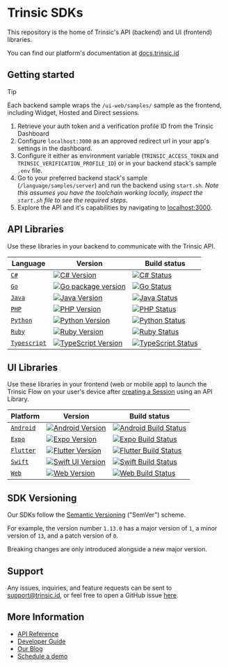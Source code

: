 # Trinsic SDKs

This repository is the home of Trinsic's API (backend) and UI (frontend) libraries.

You can find our platform's documentation at [docs.trinsic.id](https://docs.trinsic.id)

## Getting started

> [!TIP]
> Each backend sample wraps the `/ui-web/samples/` sample as the frontend, including Widget, Hosted and Direct sessions.

1. Retrieve your auth token and a verification profile ID from the Trinsic Dashboard
1. Configure `localhost:3000` as an approved redirect url in your app's settings in the dashboard.
1. Configure it either as environment variable (`TRINSIC_ACCESS_TOKEN` and `TRINSIC_VERIFICATION_PROFILE_ID`) or in your backend stack's sample `.env` file.
1. Go to your preferred backend stack's sample (`/language/samples/server`) and run the backend using `start.sh`. _Note this assumes you have the toolchain working locally, inspect the `start.sh` file to see the required steps_.
1. Explore the API and it's capabilities by navigating to [localhost:3000](http://localhost:3000).

## API Libraries

Use these libraries in your backend to communicate with the Trinsic API.

| Language                          | Version                                                                                                                                           | Build status                                                                                                                                                                  |
| --------------------------------- | ------------------------------------------------------------------------------------------------------------------------------------------------- | ----------------------------------------------------------------------------------------------------------------------------------------------------------------------------- |
| [`C#`](./api-csharp/)             | [![C# Version](https://img.shields.io/nuget/v/Trinsic.Api)](https://www.nuget.org/packages/WorkOS.net)                                            | [![C# Status](https://github.com/trinsic-id/sdk/actions/workflows/api-csharp-release.yml/badge.svg)](https://github.com/trinsic-id/sdk/actions?query=branch%main)             |
| [`Go`](./api-go/)                 | [![Go package version](https://img.shields.io/github/v/tag/trinsic-id/sdk-go-api?label=git)](https://pkg.go.dev/github.com/trinsic-id/sdk-go-api) | [![Go Status](https://github.com/trinsic-id/sdk/actions/workflows/api-go-release.yml/badge.svg)](https://github.com/trinsic-id/sdk/actions?query=branch%main)                 |
| [`Java`](./api-java/)             | [![Java Version](https://img.shields.io/jitpack/version/com.github.trinsic-id/sdk-java-api)](https://jitpack.io/#trinsic-id/sdk-java-api)         | [![Java Status](https://github.com/trinsic-id/sdk/actions/workflows/api-java-release.yml/badge.svg)](https://github.com/trinsic-id/sdk/actions?query=branch%main)             |
| [`PHP`](./api-php/)               | [![PHP Version](https://img.shields.io/packagist/v/trinsic/api)](https://packagist.org/packages/trinsic/api)                                      | [![PHP Status](https://github.com/trinsic-id/sdk/actions/workflows/api-php-release.yml/badge.svg)](https://github.com/trinsic-id/sdk/actions?query=branch%main)               |
| [`Python`](./api-python/)         | [![Python Version](https://img.shields.io/pypi/v/trinsic-api)](https://pypi.org/project/Trinsic-Api/)                                             | [![Python Status](https://github.com/trinsic-id/sdk/actions/workflows/api-python-release.yml/badge.svg)](https://github.com/trinsic-id/sdk/actions?query=branch%main)         |
| [`Ruby`](./api-ruby/)             | [![Ruby Version](https://img.shields.io/gem/v/trinsic_api)](https://rubygems.org/gems/trinsic_api)                                                | [![Ruby Status](https://github.com/trinsic-id/sdk/actions/workflows/api-ruby-release.yml/badge.svg)](https://github.com/trinsic-id/sdk/actions?query=branch%main)             |
| [`Typescript`](./api-typescript/) | [![TypeScript Version](https://img.shields.io/npm/v/@trinsic/api.svg)](https://www.npmjs.org/package/@trinsic/api)                                | [![TypeScript Status](https://github.com/trinsic-id/sdk/actions/workflows/api-typescript-release.yml/badge.svg)](https://github.com/trinsic-id/sdk/actions?query=branch%main) |

## UI Libraries

Use these libraries in your frontend (web or mobile app) to launch the Trinsic Flow on your user's device after [creating a Session](https://docs.trinsic.id/docs/developer-tools) using an API Library.

| Platform                   | Version                                                                                                                                                 | Build status                                                                                                                                                                 |
| -------------------------- | ------------------------------------------------------------------------------------------------------------------------------------------------------- | ---------------------------------------------------------------------------------------------------------------------------------------------------------------------------- |
| [`Android`](./ui-android/) | [![Android Version](https://img.shields.io/jitpack/version/com.github.trinsic-id/sdk-android-ui)](https://jitpack.io/#trinsic-id/sdk-java-api)          | [![Android Build Status](https://github.com/trinsic-id/sdk/actions/workflows/ui-android-release.yml/badge.svg)](https://github.com/trinsic-id/sdk/actions?query=branch%main) |
| [`Expo`](./ui-expo/)       | [![Expo Version](https://img.shields.io/npm/v/@trinsic/expo-ui.svg)](https://www.npmjs.org/package/@trinsic/expo-ui)                                    | [![Expo Build Status](https://github.com/trinsic-id/sdk/actions/workflows/ui-expo-release.yml/badge.svg)](https://github.com/trinsic-id/sdk/actions?query=branch%main)       |
| [`Flutter`](./ui-flutter/) | [![Flutter Version](https://img.shields.io/pub/v/trinsic_flutter_ui.svg)](https://pub.dev/packages/trinsic_flutter_ui)                                  | [![Flutter Build Status](https://github.com/trinsic-id/sdk/actions/workflows/ui-flutter-release.yml/badge.svg)](https://github.com/trinsic-id/sdk/actions?query=branch%main) |
| [`Swift`](./ui-swift/)     | [![Swift UI Version](https://img.shields.io/cocoapods/v/TrinsicUI.svg)](<[https://cocoapods.org/pods/TrinsicUI](https://cocoapods.org/pods/TrinsicUI)>) | [![Swift Build Status](https://github.com/trinsic-id/sdk/actions/workflows/ui-swift-release.yml/badge.svg)](https://github.com/trinsic-id/sdk/actions?query=branch%main)     |
| [`Web`](./ui-web/)         | [![Web Version](https://img.shields.io/npm/v/@trinsic/web-ui.svg)](https://www.npmjs.org/package/@trinsic/web-ui)                                       | [![Web Build Status](https://github.com/trinsic-id/sdk/actions/workflows/ui-web-release.yml/badge.svg)](https://github.com/trinsic-id/sdk/actions?query=branch%main)         |

## SDK Versioning

Our SDKs follow the [Semantic Versioning](https://semver.org) ("SemVer") scheme.

For example, the version number `1.13.0` has a major version of `1`, a minor version of `13`, and a patch version of `0`.

Breaking changes are only introduced alongside a new major version.

## Support

Any issues, inquiries, and feature requests can be sent to [support@trinsic.id](mailto:support@trinsic.id), or feel free to open a GitHub issue [here](https://github.com/trinsic-id/sdk/issues).

## More Information

- [API Reference](https://docs.trinsic.id/reference)
- [Developer Guide](https://docs.trinsic.id/docs/developer-tools)
- [Our Blog](https://trinsic.id/blog/)
- [Schedule a demo](https://trinsic.id/contact/)
